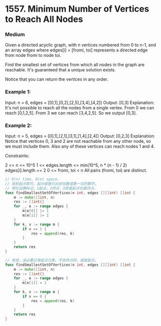 # 1557. Minimum Number of Vertices to Reach All Nodes

### Medium

Given a directed acyclic graph, with n vertices numbered from 0 to n-1, and an array edges where edges[i] = [fromi, toi] represents a directed edge from node fromi to node toi.

Find the smallest set of vertices from which all nodes in the graph are reachable. It's guaranteed that a unique solution exists.

Notice that you can return the vertices in any order.

### Example 1:

Input: n = 6, edges = [[0,1],[0,2],[2,5],[3,4],[4,2]]
Output: [0,3]
Explanation: It's not possible to reach all the nodes from a single vertex. From 0 we can reach [0,1,2,5]. From 3 we can reach [3,4,2,5]. So we output [0,3].

### Example 2:

Input: n = 5, edges = [[0,1],[2,1],[3,1],[1,4],[2,4]]
Output: [0,2,3]
Explanation: Notice that vertices 0, 3 and 2 are not reachable from any other node, so we must include them. Also any of these vertices can reach nodes 1 and 4.
 
Constraints:

2 <= n <= 10^5
1 <= edges.length <= min(10^5, n * (n - 1) / 2)
edges[i].length == 2
0 <= fromi, toi < n
All pairs (fromi, toi) are distinct.

```go
// O(n) time. O(n) space.
// 找到起点即可，起点就是只出现在数组第一位的数字。
// 用位运算标记，1起点，2终点，3即是起点也是终点。
func findSmallestSetOfVertices(n int, edges [][]int) []int {
	m := make([]int, n)
	res := []int{}
	for _, e := range edges {
		m[e[0]] |= 1
		m[e[1]] |= 2
	}
	for k, v := range m {
		if v == 1 {
			res = append(res, k)
		}
	}
	return res
}

// 改进，没必要记录起点元素。不在终点的，就是起点。
func findSmallestSetOfVertices(n int, edges [][]int) []int {
	m := make([]int, n)
	res := []int{}
	for _, e := range edges {
		m[e[1]] = 1
	}
	for k, v := range m {
		if v == 0 {
			res = append(res, k)
		}
	}
	return res
}

```